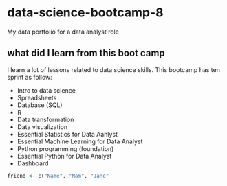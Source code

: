 # data-science-bootcamp-8
My data portfolio for a data analyst role

## what did I learn from this boot camp
I learn a lot of lessons related to data science skills. 
This bootcamp has ten sprint as follow:

- Intro to data science
- Spreadsheets
- Database (SQL)
- R
- Data transformation
- Data visualization
- Essential Statistics for Data Aanlyst
- Essential Machine Learning for Data Analyst
- Python programming (foundation)
- Essential Python for Data Analyst
- Dashboard

  
``` R
friend <- c("Name", "Nam", "Jane"
```
